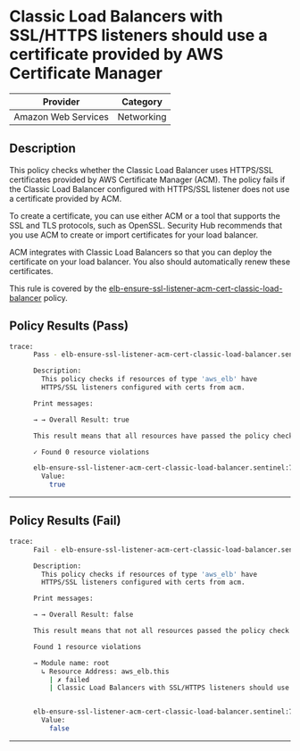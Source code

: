 # Classic Load Balancers with SSL/HTTPS listeners should use a certificate provided by AWS Certificate Manager

| Provider            | Category     |
|---------------------|--------------|
| Amazon Web Services | Networking   |

## Description

This policy checks whether the Classic Load Balancer uses HTTPS/SSL certificates provided by AWS Certificate Manager (ACM). The policy fails if the Classic Load Balancer configured with HTTPS/SSL listener does not use a certificate provided by ACM.

To create a certificate, you can use either ACM or a tool that supports the SSL and TLS protocols, such as OpenSSL. Security Hub recommends that you use ACM to create or import certificates for your load balancer.

ACM integrates with Classic Load Balancers so that you can deploy the certificate on your load balancer. You also should automatically renew these certificates.

This rule is covered by the [elb-ensure-ssl-listener-acm-cert-classic-load-balancer](../../policies/elb/elb-ensure-ssl-listener-acm-cert-classic-load-balancer.sentinel) policy.

## Policy Results (Pass)
```bash
trace:
      Pass - elb-ensure-ssl-listener-acm-cert-classic-load-balancer.sentinel

      Description:
        This policy checks if resources of type 'aws_elb' have
        HTTPS/SSL listeners configured with certs from acm.

      Print messages:

      → → Overall Result: true

      This result means that all resources have passed the policy check for the policy elb-ensure-ssl-listener-acm-cert-classic-load-balancer.

      ✓ Found 0 resource violations

      elb-ensure-ssl-listener-acm-cert-classic-load-balancer.sentinel:70:1 - Rule "main"
        Value:
          true
```

---

## Policy Results (Fail)
```bash
trace:
      Fail - elb-ensure-ssl-listener-acm-cert-classic-load-balancer.sentinel

      Description:
        This policy checks if resources of type 'aws_elb' have
        HTTPS/SSL listeners configured with certs from acm.

      Print messages:

      → → Overall Result: false

      This result means that not all resources passed the policy check and the protected behavior is not allowed for the policy elb-ensure-ssl-listener-acm-cert-classic-load-balancer.

      Found 1 resource violations

      → Module name: root
        ↳ Resource Address: aws_elb.this
          | ✗ failed
          | Classic Load Balancers with SSL/HTTPS listeners should use a certificate provided by AWS Certificate Manager. Refer to https://docs.aws.amazon.com/securityhub/latest/userguide/elb-controls.html#elb-2 for more details.


      elb-ensure-ssl-listener-acm-cert-classic-load-balancer.sentinel:71:1 - Rule "main"
        Value:
          false
```

---